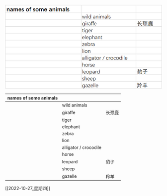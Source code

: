 
![](https://raw.githubusercontent.com/DustOfStars/ObsPicGo/master/Gavin_Obs/20221027105357.png)


| names of some animals |                       |     |
|-----------------------|-----------------------|-----|
|                       | wild animals          |     |
|                       | giraffe               | 长颈鹿 |
|                       | tiger                 |     |
|                       | elephant              |     |
|                       | zebra                 |     |
|                       | lion                  |     |
|                       | alligator / crocodile |     |
|                       | horse                 |     |
|                       | leopard               | 豹子  |
|                       | sheep                 |     |
|                       | gazelle               | 羚羊  |


[[2022-10-27_星期四]]